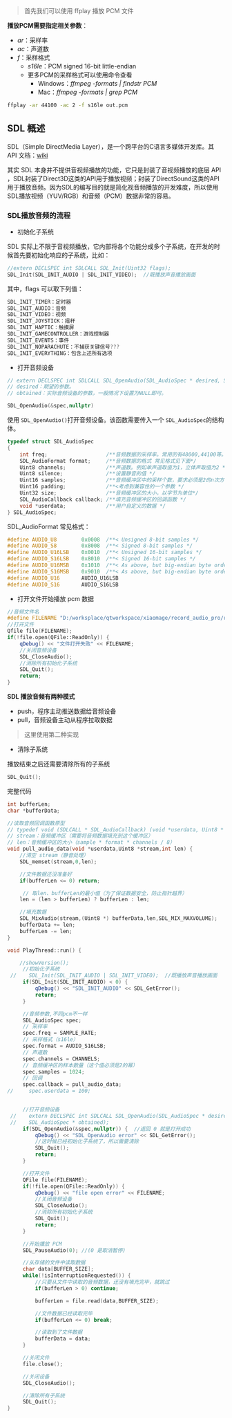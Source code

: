 > 首先我们可以使用 ffplay 播放 PCM 文件


**播放PCM需要指定相关参数**：

- *ar*：采样率
- *ac*：声道数
- *f*：采样格式
	- *s16le*：PCM signed 16-bit little-endian
	- 更多PCM的采样格式可以使用命令查看
		- Windows：*ffmpeg -formats | findstr PCM*
		- Mac：*ffmpeg -formats | grep PCM* 


```sh
ffplay -ar 44100 -ac 2 -f s16le out.pcm
```

## SDL 概述

SDL（Simple DirectMedia Layer），是一个跨平台的C语言多媒体开发库。其 API 文档：[wiki](https://wiki.libsdl.org/)

其实 SDL 本身并不提供音视频播放的功能，它只是封装了音视频播放的底层 API ，SDL封装了Direct3D这类的API用于播放视频；封装了DirectSound这类的API用于播放音频。因为SDL的编写目的就是简化视音频播放的开发难度，所以使用SDL播放视频（YUV/RGB）和音频（PCM）数据非常的容易。

### SDL播放音频的流程

- 初始化子系统

SDL 实际上不限于音视频播放，它内部将各个功能分成多个子系统，在开发的时候首先要初始化响应的子系统，比如：

```cpp
//extern DECLSPEC int SDLCALL SDL_Init(Uint32 flags);
SDL_Init(SDL_INIT_AUDIO | SDL_INIT_VIDEO);  //既播放声音播放画面
```

其中，flags 可以取下列值：

```cpp
SDL_INIT_TIMER：定时器
SDL_INIT_AUDIO：音频
SDL_INIT_VIDEO：视频
SDL_INIT_JOYSTICK：摇杆
SDL_INIT_HAPTIC：触摸屏
SDL_INIT_GAMECONTROLLER：游戏控制器
SDL_INIT_EVENTS：事件
SDL_INIT_NOPARACHUTE：不捕获关键信号???
SDL_INIT_EVERYTHING：包含上述所有选项
```

- 打开音频设备

```cpp
// extern DECLSPEC int SDLCALL SDL_OpenAudio(SDL_AudioSpec * desired, SDL_AudioSpec * obtained);
// desired：期望的参数。
// obtained：实际音频设备的参数，一般情况下设置为NULL即可。

SDL_OpenAudio(&spec,nullptr)
```

使用 `SDL_OpenAudio()`打开音频设备。该函数需要传入一个 `SDL_AudioSpec`的结构体。

```cpp
typedef struct SDL_AudioSpec
{
    int freq;                   /**音频数据的采样率。常用的有48000,44100等。 */
    SDL_AudioFormat format;     /**音频数据的格式 常见格式见下面*/
    Uint8 channels;             /**声道数。例如单声道取值为1，立体声取值为2 */
    Uint8 silence;              /**设置静音的值 */
    Uint16 samples;             /**音频缓冲区中的采样个数，要求必须是2的n次方 */
    Uint16 padding;             /**<考虑到兼容性的一个参数 */
    Uint32 size;                /**音频缓冲区的大小，以字节为单位*/
    SDL_AudioCallback callback; /**填充音频缓冲区的回调函数 */
    void *userdata;             /**用户自定义的数据 */
} SDL_AudioSpec;
```


SDL_AudioFormat 常见格式：

```cpp
#define AUDIO_U8        0x0008  /**< Unsigned 8-bit samples */
#define AUDIO_S8        0x8008  /**< Signed 8-bit samples */
#define AUDIO_U16LSB    0x0010  /**< Unsigned 16-bit samples */
#define AUDIO_S16LSB    0x8010  /**< Signed 16-bit samples */
#define AUDIO_U16MSB    0x1010  /**< As above, but big-endian byte order */
#define AUDIO_S16MSB    0x9010  /**< As above, but big-endian byte order */
#define AUDIO_U16       AUDIO_U16LSB
#define AUDIO_S16       AUDIO_S16LSB
```

- 打开文件开始播放 pcm 数据

```cpp
//音频文件名
#define FILENAME "D:/worksplace/qtworkspace/xiaomage/record_audio_pro/record_audio_pro/in.pcm"
//打开文件
Qfile file(FILENAME);
if(!file.open(QFile::ReadOnly)) {
    qDebug() << "文件打开失败" << FILENAME;
    //关闭音频设备
    SDL_CloseAudio();
    //消除所有初始化子系统
    SDL_Quit();
    return;
}
```

**SDL 播放音频有两种模式**

- push，程序主动推送数据给音频设备
- pull，音频设备主动从程序拉取数据

> 这里使用第二种实现

- 清除子系统

播放结束之后还需要清除所有的子系统

```cpp
SDL_Quit();
```

完整代码

```cpp
int bufferLen;
char *bufferData;

//读取音频回调函数原型
// typedef void (SDLCALL * SDL_AudioCallback) (void *userdata, Uint8 * stream,int len);
// stream：音频缓冲区（需要将音频数据填充到这个缓冲区）
// len：音频缓冲区的大小（sample * format * channels / 8）
void pull_audio_data(void *userdata,Uint8 *stream,int len) {
    //清空 stream（静音处理）
    SDL_memset(stream,0,len);

    //文件数据还没准备好
    if(bufferLen <= 0) return;

     // 取len、bufferLen的最小值（为了保证数据安全，防止指针越界）
    len = (len > bufferLen) ? bufferLen : len;

    //填充数据
    SDL_MixAudio(stream,(Uint8 *) bufferData,len,SDL_MIX_MAXVOLUME);
    bufferData += len;
    bufferLen -= len;
}

void PlayThread::run() {

    //showVersion();
     //初始化子系统
 //    SDL_Init(SDL_INIT_AUDIO | SDL_INIT_VIDEO);  //既播放声音播放画面
     if(SDL_Init(SDL_INIT_AUDIO) < 0) {
         qDebug() << "SDL_INIT_AUDIO" << SDL_GetError();
         return;
     }

     //音频参数,不同pcm不一样
     SDL_AudioSpec spec;
     // 采样率
     spec.freq = SAMPLE_RATE;
     // 采样格式（s16le）
     spec.format = AUDIO_S16LSB;
     // 声道数
     spec.channels = CHANNELS;
     // 音频缓冲区的样本数量（这个值必须是2的幂）
     spec.samples = 1024;
     // 回调
     spec.callback = pull_audio_data;
//     spec.userdata = 100;


     //打开音频设备
 //    extern DECLSPEC int SDLCALL SDL_OpenAudio(SDL_AudioSpec * desired,
 //    SDL_AudioSpec * obtained);
     if(SDL_OpenAudio(&spec,nullptr)) {  //返回 0 就是打开成功
         qDebug() << "SDL_OpenAudio error" << SDL_GetError();
         //这时候已经初始化子系统了，所以需要清除
         SDL_Quit();
         return;
     }

     //打开文件
     QFile file(FILENAME);
     if(!file.open(QFile::ReadOnly)) {
         qDebug() << "file open error" << FILENAME;
         //关闭音频设备
         SDL_CloseAudio();
         //消除所有初始化子系统
         SDL_Quit();
         return;
     }

     //开始播放 PCM
     SDL_PauseAudio(0); //(0 是取消暂停)

     //从存储的文件中读取数据
     char data[BUFFER_SIZE];
     while(!isInterruptionRequested()) {
         //只要从文件中读取的音频数据，还没有填充完毕，就跳过
         if(bufferLen > 0) continue;

         bufferLen = file.read(data,BUFFER_SIZE);

         //文件数据已经读取完毕
         if(bufferLen <= 0) break;

         //读取到了文件数据
         bufferData = data;
     }

     //关闭文件
     file.close();

     //关闭设备
     SDL_CloseAudio();

     //清除所有子系统
     SDL_Quit();
}
```








